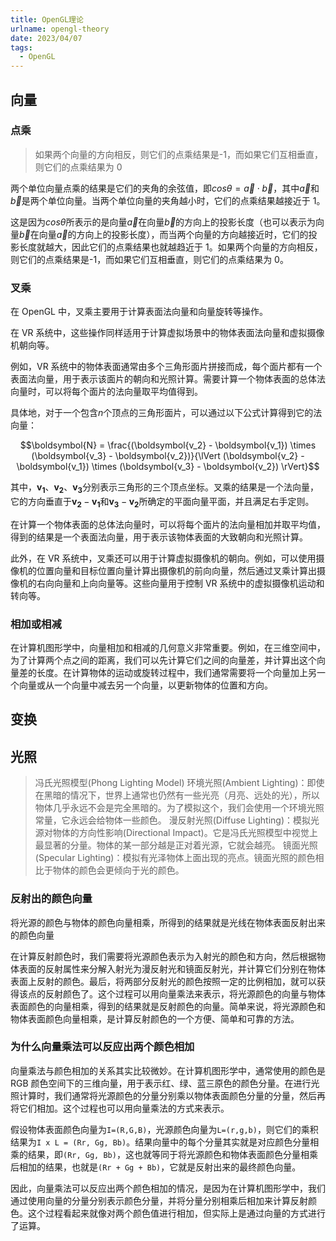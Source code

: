 ```yaml
---
title: OpenGL理论
urlname: opengl-theory
date: 2023/04/07
tags:
  - OpenGL
---
```


## 向量

### 点乘

> 如果两个向量的方向相反，则它们的点乘结果是-1，而如果它们互相垂直，则它们的点乘结果为 0

两个单位向量点乘的结果是它们的夹角的余弦值，即$cos\theta =\vec{a}\cdot\vec{b}$，其中$\vec{a}$和$\vec{b}$是两个单位向量。当两个单位向量的夹角越小时，它们的点乘结果越接近于 1。

这是因为$cos\theta$所表示的是向量$\vec{a}$在向量$\vec{b}$的方向上的投影长度（也可以表示为向量$\vec{b}$在向量$\vec{a}$的方向上的投影长度），而当两个向量的方向越接近时，它们的投影长度就越大，因此它们的点乘结果也就越趋近于 1。如果两个向量的方向相反，则它们的点乘结果是-1，而如果它们互相垂直，则它们的点乘结果为 0。

### 叉乘

在 OpenGL 中，叉乘主要用于计算表面法向量和向量旋转等操作。

在 VR 系统中，这些操作同样适用于计算虚拟场景中的物体表面法向量和虚拟摄像机朝向等。

例如，VR 系统中的物体表面通常由多个三角形面片拼接而成，每个面片都有一个表面法向量，用于表示该面片的朝向和光照计算。需要计算一个物体表面的总体法向量时，可以将每个面片的法向量取平均值得到。

具体地，对于一个包含$n$个顶点的三角形面片，可以通过以下公式计算得到它的法向量：

$$\boldsymbol{N} = \frac{(\boldsymbol{v_2} - \boldsymbol{v_1}) \times (\boldsymbol{v_3} - \boldsymbol{v_2})}{\lVert (\boldsymbol{v_2} - \boldsymbol{v_1}) \times (\boldsymbol{v_3} - \boldsymbol{v_2}) \rVert}$$

其中，$\boldsymbol{v_1}$、$\boldsymbol{v_2}$、$\boldsymbol{v_3}$分别表示三角形的三个顶点坐标。叉乘的结果是一个法向量，它的方向垂直于$\boldsymbol{v_2} - \boldsymbol{v_1}$和$\boldsymbol{v_3} - \boldsymbol{v_2}$所确定的平面向量平面，并且满足右手定则。

在计算一个物体表面的总体法向量时，可以将每个面片的法向量相加并取平均值，得到的结果是一个表面法向量，用于表示该物体表面的大致朝向和光照计算。

此外，在 VR 系统中，叉乘还可以用于计算虚拟摄像机的朝向。例如，可以使用摄像机的位置向量和目标位置向量计算出摄像机的前向向量，然后通过叉乘计算出摄像机的右向向量和上向向量等。这些向量用于控制 VR 系统中的虚拟摄像机运动和转向等。

### 相加或相减

在计算机图形学中，向量相加和相减的几何意义非常重要。例如，在三维空间中，为了计算两个点之间的距离，我们可以先计算它们之间的向量差，并计算出这个向量差的长度。在计算物体的运动或旋转过程中，我们通常需要将一个向量加上另一个向量或从一个向量中减去另一个向量，以更新物体的位置和方向。

## 变换

## 光照

> 冯氏光照模型(Phong Lighting Model)
> 环境光照(Ambient Lighting)：即使在黑暗的情况下，世界上通常也仍然有一些光亮（月亮、远处的光），所以物体几乎永远不会是完全黑暗的。为了模拟这个，我们会使用一个环境光照常量，它永远会给物体一些颜色。
> 漫反射光照(Diffuse Lighting)：模拟光源对物体的方向性影响(Directional Impact)。它是冯氏光照模型中视觉上最显著的分量。物体的某一部分越是正对着光源，它就会越亮。
> 镜面光照(Specular Lighting)：模拟有光泽物体上面出现的亮点。镜面光照的颜色相比于物体的颜色会更倾向于光的颜色。

### 反射出的颜色向量

将光源的颜色与物体的颜色向量相乘，所得到的结果就是光线在物体表面反射出来的颜色向量

在计算反射颜色时，我们需要将光源颜色表示为入射光的颜色和方向，然后根据物体表面的反射属性来分解入射光为漫反射光和镜面反射光，并计算它们分别在物体表面上反射的颜色。最后，将两部分反射光的颜色按照一定的比例相加，就可以获得该点的反射颜色了。这个过程可以用向量乘法来表示，将光源颜色的向量与物体表面颜色的向量相乘，得到的结果就是反射颜色的向量。简单来说，将光源颜色和物体表面颜色向量相乘，是计算反射颜色的一个方便、简单和可靠的方法。

### 为什么向量乘法可以反应出两个颜色相加

向量乘法与颜色相加的关系其实比较微妙。在计算机图形学中，通常使用的颜色是 RGB 颜色空间下的三维向量，用于表示红、绿、蓝三原色的颜色分量。在进行光照计算时，我们通常将光源颜色的分量分别乘以物体表面颜色分量的分量，然后再将它们相加。这个过程也可以用向量乘法的方式来表示。

假设物体表面颜色向量为`I=(R,G,B)`，光源颜色向量为`L=(r,g,b)`，则它们的乘积结果为`I x L = (Rr, Gg, Bb)`。结果向量中的每个分量其实就是对应颜色分量相乘的结果，即`(Rr, Gg, Bb)`，这也就等同于将光源颜色和物体表面颜色分量相乘后相加的结果，也就是`(Rr + Gg + Bb)`，它就是反射出来的最终颜色向量。

因此，向量乘法可以反应出两个颜色相加的情况，是因为在计算机图形学中，我们通过使用向量的分量分别表示颜色分量，并将分量分别相乘后相加来计算反射颜色。这个过程看起来就像对两个颜色值进行相加，但实际上是通过向量的方式进行了运算。
